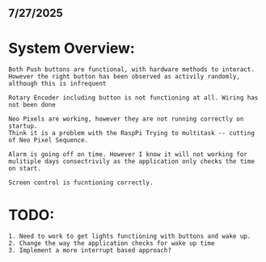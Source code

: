 ## 7/27/2025
# System Overview:
    Both Push buttons are functional, with hardware methods to interact. 
    However the right button has been observed as activily randomly, although this is infrequent

    Rotary Encoder including button is not functioning at all. Wiring has not been done

    Neo Pixels are working, however they are not running correctly on startup. 
    Think it is a problem with the RaspPi Trying to multitask -- cutting of Neo Pixel Sequence.

    Alarm is going off on time. However I know it will not working for mulitiple days consectrivily as the application only checks the time on start.

    Screen control is fucntioning correctly.

# TODO:
    1. Need to work to get lights functioning with buttons and wake up.
    2. Change the way the application checks for wake up time
    3. Implement a more interrupt based approach?